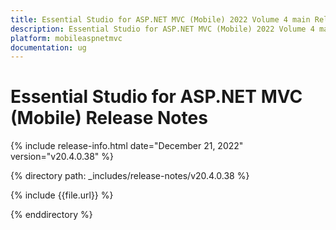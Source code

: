 ```yaml
---
title: Essential Studio for ASP.NET MVC (Mobile) 2022 Volume 4 main Release Release Notes  
description: Essential Studio for ASP.NET MVC (Mobile) 2022 Volume 4 main Release Release Notes  
platform: mobileaspnetmvc
documentation: ug
---
```


# Essential Studio for ASP.NET MVC (Mobile)  Release Notes  

{% include release-info.html date="December 21, 2022"  version="v20.4.0.38" %} 

{% directory path: _includes/release-notes/v20.4.0.38 %}

{% include {{file.url}} %}

{% enddirectory %}
